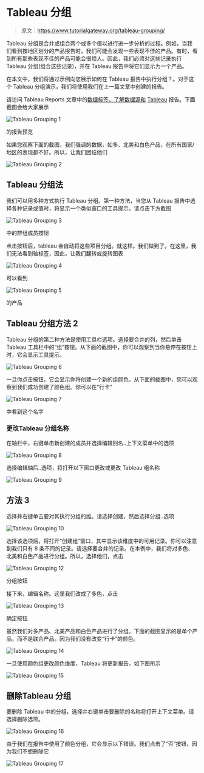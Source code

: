 # Tableau 分组

> 原文：<https://www.tutorialgateway.org/tableau-grouping/>

Tableau 分组是合并或组合两个或多个值以进行进一步分析的过程。例如，当我们看到按地区划分的产品报告时，我们可能会发现一些表现不佳的产品。有时，看到所有那些表现不佳的产品可能会很烦人。因此，我们必须对这些记录执行 Tableau 分组(组合这些记录)，并在 Tableau 报告中将它们显示为一个产品。

在本文中，我们将通过示例向您展示如何在 Tableau 报告中执行分组？。对于这个 Tableau 分组演示，我们将使用我们在上一篇文章中创建的报告。

请访问 Tableau Reports 文章中的[数据标签，了解数据源和](https://www.tutorialgateway.org/data-labels-in-tableau-reports/) [Tableau](https://www.tutorialgateway.org/tableau/) 报告。下面截图会给大家展示

![Tableau Grouping 1](img/f58d8d0b0cc3adad27cc2ad155f507a7.png)

的报告预览

如果您观察下面的截图，我们强调的数据，如多、北美和白色产品，在所有国家/地区的表现都不好。所以，让我们团结他们

![Tableau Grouping 2](img/65bc132285c2a459427ccabc80cb3edd.png)

## Tableau 分组法

我们可以用多种方式执行 Tableau 分组。第一种方法，当您从 Tableau 报告中选择各种记录或值时，将显示一个类似窗口的工具提示。请点击下方截图

![Tableau Grouping 3](img/7ef024dfc038411e073d9978de759b9d.png)

中的群组成员按钮

点击按钮后，tableau 会自动将这些项目分组。就这样。我们做到了。在这里，我们无法看到轴标签，因此，让我们翻转或旋转图表

![Tableau Grouping 4](img/a8de1517e408cc0c65ed00ae3862dc66.png)

可以看到

![Tableau Grouping 5](img/850f98e7392e272fd37ed7c34a32301f.png)

的产品

## Tableau 分组方法 2

Tableau 分组的第二种方法是使用工具栏选项。选择要合并的列，然后单击 Tableau 工具栏中的“组”按钮。从下面的截图中，你可以观察到当你悬停在按钮上时，它会显示工具提示。

![Tableau Grouping 6](img/2f18dd7b5df88e1590b433889a252af0.png)

一旦你点击按钮，它会显示你将创建一个新的组颜色。从下面的截图中，您可以观察到我们成功创建了颜色组。你可以在“行卡”

![Tableau Grouping 7](img/479d5b8d6cce462ac18afef7a871ccab.png)

中看到这个名字

### 更改Tableau 分组名称

在轴栏中，右键单击新创建的成员并选择编辑别名..上下文菜单中的选项

![Tableau Grouping 8](img/edfd0c04e880a995b251339ccc6f575c.png)

选择编辑轴后..选项，将打开以下窗口更改或更改 Tableau 组名称

![Tableau Grouping 9](img/8f6ec9446539153588ecf2c826acd59c.png)

## 方法 3

选择并右键单击要对其执行分组的维。请选择创建，然后选择分组..选项

![Tableau Grouping 10](img/547f4665624dae694c7f86f5e10e46c4.png)

选择该选项后，将打开“创建组”窗口，其中显示该维度中的可用记录。你可以注意到我们只有 8 条不同的记录。请选择要合并的记录。在本例中，我们将对多色、北美和白色产品进行分组。所以，选择他们，点击

![Tableau Grouping 12](img/6f2ada9a4ed168e1604b8a5e39fcb665.png)

分组按钮

接下来，编辑名称。这里我们改成了多色，点击

![Tableau Grouping 13](img/b76a618bd95acfa936a8fa0e98fe2dbf.png)

确定按钮

虽然我们对多产品、北美产品和白色产品进行了分组。下面的截图显示的是单个产品，而不是联合产品。因为我们没有改变“行卡”的颜色。

![Tableau Grouping 14](img/7efe268a2c3460f82e115e6ea5520aa4.png)

一旦使用颜色组更改颜色维度，Tableau 将更新报告，如下图所示

![Tableau Grouping 15](img/ca34118031be961ba7194488e9e0f510.png)

## 删除Tableau 分组

要删除 Tableau 中的分组，选择并右键单击要删除的名称将打开上下文菜单。请选择删除选项。

![Tableau Grouping 16](img/2bb18e673b5cb42391735f37ff180767.png)

由于我们在报告中使用了颜色分组，它会显示以下错误。我们点击了“否”按钮，因为我们不想删除它

![Tableau Grouping 17](img/57ad4799f159f721a01b989cbdf94ce3.png)